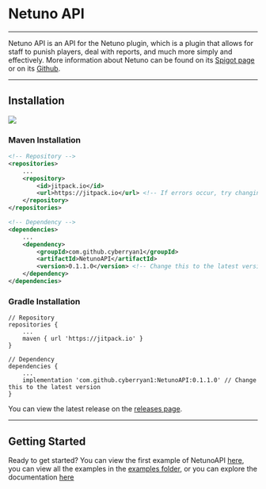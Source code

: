
# Netuno API

---

Netuno API is an API for the Netuno plugin, which is a plugin that allows for staff to punish players,
deal with reports, and much more simply and effectively. More information about Netuno can be found on
its [Spigot page](https://www.spigotmc.org/resources/netuno.94864/) or on its 
[Github](https://github.com/CyberRyan1/Netuno).

---

## Installation
[![](https://jitpack.io/v/CyberRyan1/NetunoAPI.svg)](https://jitpack.io/#CyberRyan1/NetunoAPI)

### Maven Installation
```xml
<!-- Repository -->
<repositories>
    ...
    <repository>
        <id>jitpack.io</id>
        <url>https://jitpack.io</url> <!-- If errors occur, try changing this to https://www.jitpack.io -->
    </repository>
</repositories>

<!-- Dependency -->
<dependencies>
    ...
    <dependency>
        <groupId>com.github.cyberryan1</groupId>
        <artifactId>NetunoAPI</artifactId>
        <version>0.1.1.0</version> <!-- Change this to the latest version -->
    </dependency>
</dependencies>
```

### Gradle Installation
```
// Repository
repositories {
    ...
    maven { url 'https://jitpack.io' }
}

// Dependency
dependencies {
    ...
    implementation 'com.github.cyberryan1:NetunoAPI:0.1.1.0' // Change this to the latest version
}
```

You can view the latest release on the [releases page](https://github.com/CyberRyan1/NetunoAPI/releases).

---

## Getting Started

Ready to get started? You can view the first example of NetunoAPI [here](OLDdocs/examples/MainFileSetupExample.md), 
you can view all the examples in the [examples folder](OLDdocs/examples), 
or you can explore the documentation [here](https://cyberryan1.github.io/NetunoAPI/)